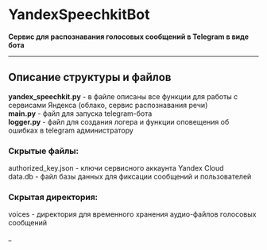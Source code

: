 # YandexSpeechkitBot
**Сервис для распознавания голосовых сообщений в Telegram в виде бота**
____

## Описание структуры и файлов  
**yandex_speechkit.py** - в файле описаны все функции для работы с сервисами Яндекса (облако, сервис распознавания речи)  
**main.py** - файл для запуска telegram-бота  
**logger.py** - файл для создания логера и функции оповещения об ошибках в telegram администратору  

### Скрытые файлы:
authorized_key.json - ключи сервисного аккаунта Yandex Cloud  
data.db - файл базы данных для фиксации сообщений и пользователей  

### Скрытая директория:
voices - директория для временного хранения аудио-файлов голосовых сообщений  


_
